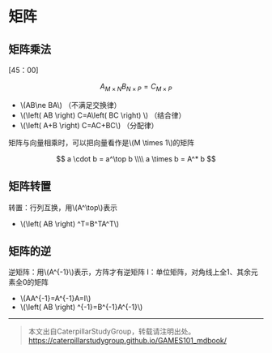 # 矩阵

## 矩阵乘法

[45：00]

$$
A_{M\times N}B_{N\times P} = C_{M\times P}
$$

- \\(AB\ne BA\\) （不满足交换律）
- \\(\left( AB \right) C=A\left( BC \right) \\) （结合律）
- \\(\left( A+B \right) C=AC+BC\\)  （分配律）

矩阵与向量相乘时，可以把向量看作是\\(M \times 1\\)的矩阵

$$
a \cdot b = a^\top b \\\\
a \times b = A^* b
$$

## 矩阵转置

转置：行列互换，用\\(A^\top\\)表示

- \\(\left( AB \right) ^T=B^TA^T\\)

## 矩阵的逆

逆矩阵：用\\(A^{-1}\\)表示，方阵才有逆矩阵
I：单位矩阵，对角线上全1、其余元素全0的矩阵

- \\(AA^{-1}=A^{-1}A=I\\)
- \\(\left( AB \right) ^{-1}=B^{-1}A^{-1}\\)


-----------

> 本文出自CaterpillarStudyGroup，转载请注明出处。  
> https://caterpillarstudygroup.github.io/GAMES101_mdbook/